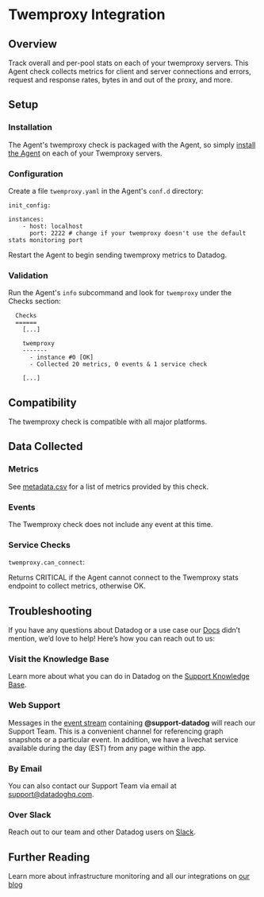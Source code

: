 # Twemproxy Integration

## Overview

Track overall and per-pool stats on each of your twemproxy servers. This Agent check collects metrics for client and server connections and errors, request and response rates, bytes in and out of the proxy, and more.

## Setup
### Installation

The Agent's twemproxy check is packaged with the Agent, so simply [install the Agent](https://app.datadoghq.com/account/settings#agent) on each of your Twemproxy servers.

### Configuration

Create a file `twemproxy.yaml` in the Agent's `conf.d` directory:

```
init_config:

instances:
    - host: localhost
      port: 2222 # change if your twemproxy doesn't use the default stats monitoring port
```

Restart the Agent to begin sending twemproxy metrics to Datadog.

### Validation

Run the Agent's `info` subcommand and look for `twemproxy` under the Checks section:

```
  Checks
  ======
    [...]

    twemproxy
    -------
      - instance #0 [OK]
      - Collected 20 metrics, 0 events & 1 service check

    [...]
```

## Compatibility

The twemproxy check is compatible with all major platforms.

## Data Collected
### Metrics

See [metadata.csv](https://github.com/DataDog/integrations-core/blob/master/twemproxy/metadata.csv) for a list of metrics provided by this check.

### Events
The Twemproxy check does not include any event at this time.

### Service Checks

`twemproxy.can_connect`:

Returns CRITICAL if the Agent cannot connect to the Twemproxy stats endpoint to collect metrics, otherwise OK.

## Troubleshooting

If you have any questions about Datadog or a use case our [Docs](https://docs.datadoghq.com/) didn’t mention, we’d love to help! Here’s how you can reach out to us:

### Visit the Knowledge Base

Learn more about what you can do in Datadog on the [Support Knowledge Base](https://datadog.zendesk.com/agent/).

### Web Support

Messages in the [event stream](https://app.datadoghq.com/event/stream) containing **@support-datadog** will reach our Support Team. This is a convenient channel for referencing graph snapshots or a particular event. In addition, we have a livechat service available during the day (EST) from any page within the app.

### By Email

You can also contact our Support Team via email at [support@datadoghq.com](mailto:support@datadoghq.com).

### Over Slack

Reach out to our team and other Datadog users on [Slack](http://chat.datadoghq.com/).

## Further Reading
Learn more about infrastructure monitoring and all our integrations on [our blog](https://www.datadoghq.com/blog/)